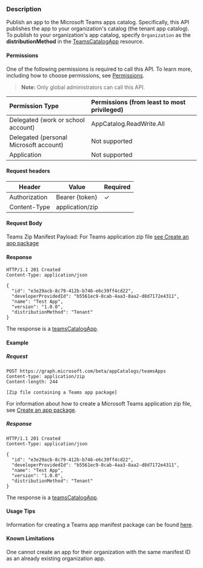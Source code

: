 ### Description
Publish an app to the Microsoft Teams apps catalog. Specifically, this API publishes the app to your organization's catalog (the tenant app catalog). To publish to your organization's app catalog, specify `Organization` as the **distributionMethod** in the  [TeamsCatalogApp](../resources/teamscatalogapp.md) resource.

#### Permissions
One of the following permissions is required to call this API. To learn more, including how to choose permissions, see [Permissions](https://developer.microsoft.com/en-us/graph/docs/concepts/permissions_reference).

>**Note:** Only global administrators can call this API. 

| Permission Type                        | Permissions (from least to most privileged)|
|:----------------------------------     |:-------------|
| Delegated (work or school account)     | AppCatalog.ReadWrite.All |
| Delegated (personal Microsoft account) | Not supported|
| Application                            | Not supported|

#### Request headers
| Header        | Value           | Required
| --------------| --------------  | --------
| Authorization | Bearer {token}  | ✓
| Content-Type  | application/zip |

#### Request Body
Teams Zip Manifest Payload: For Teams application zip file [see Create an app package](https://docs.microsoft.com/en-us/microsoftteams/platform/concepts/apps/apps-package)

#### Response
```
HTTP/1.1 201 Created
Content-Type: application/json

{
  "id": "e3e29acb-8c79-412b-b746-e6c39ff4cd22",
  "developerProvidedId": "b5561ec9-8cab-4aa3-8aa2-d8d7172e4311",
  "name": "Test App",
  "version": "1.0.0",
  "distributionMethod": "Tenant"
}
```
The response is a [teamsCatalogApp](../resources/teamscatalogapp.md).

#### Example
##### Request
```
POST https://graph.microsoft.com/beta/appCatalogs/teamsApps
Content-type: application/zip
Content-length: 244

[Zip file containing a Teams app package]
```
For information about how to create a Microsoft Teams application zip file, see [Create an app package](https://docs.microsoft.com/en-us/microsoftteams/platform/concepts/apps/apps-package). 

##### Response
```
HTTP/1.1 201 Created
Content-Type: application/json

{
  "id": "e3e29acb-8c79-412b-b746-e6c39ff4cd22",
  "developerProvidedId": "b5561ec9-8cab-4aa3-8aa2-d8d7172e4311",
  "name": "Test App",
  "version": "1.0.0",
  "distributionMethod": "Tenant"
}
```
The response is a [teamsCatalogApp](#teamscatalogapp).

#### Usage Tips
Information for creating a Teams app manifest package can be found [here](https://docs.microsoft.com/en-us/microsoftteams/platform/concepts/apps/apps-package).

#### Known Limitations
One cannot create an app for their organization with the same manifest ID as an already existing organization app.
